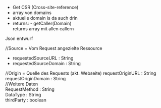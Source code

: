 - Get CSR (Cross-site-reference)
- array von domains
- aktuelle domain is da auch drin
- returns: - getCaller(Domain)<br> returns array mit allen callern


Json entwurf

//Source = Vom Request angezielte Ressource
- requestedSourceURL : String
- requestedSourceDomain : String

//Origin = Quelle des Requests (akt. Webseite)
requestOriginURL : String<br>
requestOriginDomain : String<br>
//Weitere Daten<br>
RequestMethod : String<br>
DataType : String<br>
thirdParty : boolean<br>